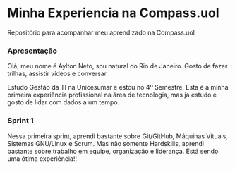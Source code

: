 # Minha Experiencia na Compass.uol
Repositório para acompanhar meu aprendizado na Compass.uol

### Apresentação
Olá, meu nome é Aylton Neto,
sou natural do Rio de Janeiro.
Gosto de fazer trilhas, assistir vídeos e conversar.

Estudo Gestão da TI na Unicesumar e estou no 4º Semestre.
Esta é a minha primeira experiência profissional na área de 
tecnologia, mas já estudo e gosto de lidar com dados a um tempo.

### Sprint 1
Nessa primeira sprint, aprendi bastante sobre Git/GitHub, Máquinas Vituais, Sistemas GNU/Linux e Scrum.
Mas não somente Hardskills, aprendi bastante sobre trabalho em equipe, organização e liderança. 
Está sendo uma ótima experiência!!
